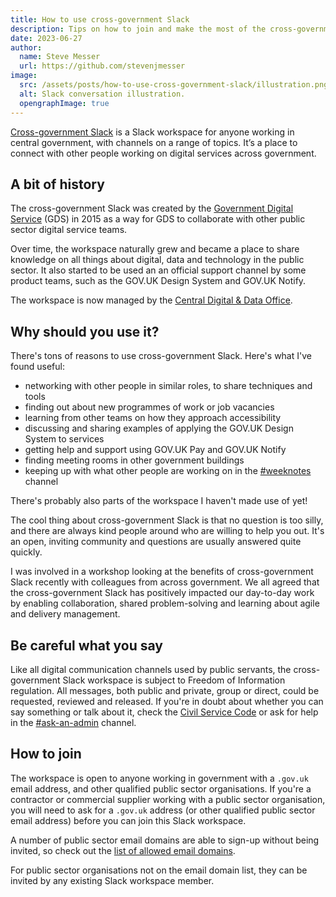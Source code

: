 ```yaml
---
title: How to use cross-government Slack
description: Tips on how to join and make the most of the cross-government Slack workspace.
date: 2023-06-27
author:
  name: Steve Messer
  url: https://github.com/stevenjmesser
image:
  src: /assets/posts/how-to-use-cross-government-slack/illustration.png
  alt: Slack conversation illustration.
  opengraphImage: true
---
```


[Cross-government Slack](https://ukgovernmentdigital.slack.com/) is a Slack workspace for anyone working in central government, with channels on a range of topics. It’s a place to connect with other people working on digital services across government.

## A bit of history

The cross-government Slack was created by the [Government Digital Service](https://www.gov.uk/government/organisations/government-digital-service) (GDS) in 2015 as a way for GDS to collaborate with other public sector digital service teams.

Over time, the workspace naturally grew and became a place to share knowledge on all things about digital, data and technology in the public sector. It also started to be used an an official support channel by some product teams, such as the GOV.UK Design System and GOV.UK Notify.

The workspace is now managed by the [Central Digital & Data Office](https://www.gov.uk/government/organisations/central-digital-and-data-office).

## Why should you use it?

There's tons of reasons to use cross-government Slack. Here's what I've found useful:

* networking with other people in similar roles, to share techniques and tools
* finding out about new programmes of work or job vacancies
* learning from other teams on how they approach accessibility
* discussing and sharing examples of applying the GOV.UK Design System to services
* getting help and support using GOV.UK Pay and GOV.UK Notify
* finding meeting rooms in other government buildings
* keeping up with what other people are working on in the [#weeknotes](https://ukgovernmentdigital.slack.com/archives/CE2K1LU3Y) channel

There's probably also parts of the workspace I haven't made use of yet!

The cool thing about cross-government Slack is that no question is too silly, and there are always kind people around who are willing to help you out. It's an open, inviting community and questions are usually answered quite quickly.

I was involved in a workshop looking at the benefits of cross-government Slack recently with colleagues from across government. We all agreed that the cross-government Slack has positively impacted our day-to-day work by enabling collaboration, shared problem-solving and learning about agile and delivery management.

## Be careful what you say

Like all digital communication channels used by public servants, the cross-government Slack workspace is subject to Freedom of Information regulation. All messages, both public and private, group or direct, could be requested, reviewed and released. If you're in doubt about whether you can say something or talk about it, check the [Civil Service Code](https://www.gov.uk/government/publications/civil-service-code/the-civil-service-code) or ask for help in the [#ask-an-admin](https://ukgovernmentdigital.slack.com/archives/C039WM501EK) channel.

## How to join

The workspace is open to anyone working in government with a `.gov.uk` email address, and other qualified public sector organisations. If you're a contractor or commercial supplier working with a public sector organisation, you will need to ask for a `.gov.uk` address (or other qualified public sector email address) before you can join this Slack workspace.

A number of public sector email domains are able to sign-up without being invited, so check out the [list of allowed email domains](https://ukgovernmentdigital.slack.com/signup#/domain-signup).

For public sector organisations not on the email domain list, they can be invited by any existing Slack workspace member.

